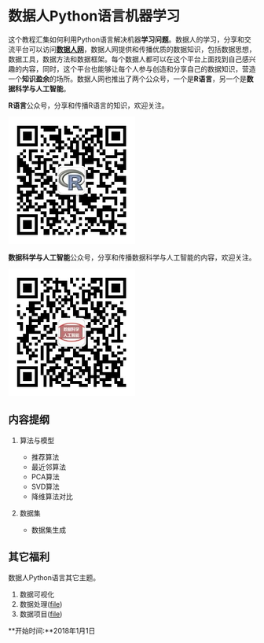 # 数据人Python语言机器学习

这个教程汇集如何利用Python语言解决机器**学习问题**。数据人的学习，分享和交流平台可以访问[**数据人网**](http://shujuren.org)，数据人网提供和传播优质的数据知识，包括数据思想，数据工具，数据方法和数据框架。每个数据人都可以在这个平台上面找到自己感兴趣的内容，同时，这个平台也能够让每个人参与创造和分享自己的数据知识，营造一个**知识盈余**的场所。数据人网也推出了两个公众号，一个是**R语言**，另一个是**数据科学与人工智能**。

**R语言**公众号，分享和传播R语言的知识，欢迎关注。

![](figures/R语言公众号.jpg)

**数据科学与人工智能**公众号，分享和传播数据科学与人工智能的内容，欢迎关注。

![](figures/数据科学与人工智能公众号.jpg)


## 内容提纲

1. 算法与模型
    - 推荐算法
    - 最近邻算法
    - PCA算法
    - SVD算法
    - 降维算法对比

2. 数据集
    - 数据集生成

## 其它福利

数据人Python语言其它主题。

1. 数据可视化
2. 数据处理([file](../data_process))
3. 数据项目([file](../4data_project))

**开始时间:**2018年1月1日